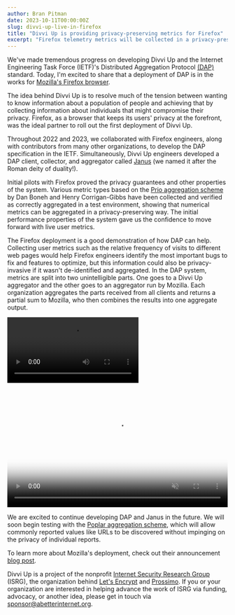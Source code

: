 ```yaml
---
author: Bran Pitman
date: 2023-10-11T00:00:00Z
slug: divvi-up-live-in-firefox
title: "Divvi Up is providing privacy-preserving metrics for Firefox"
excerpt: "Firefox telemetry metrics will be collected in a privacy-preserving way with Divvi Up."
---
```


We've made tremendous progress on developing Divvi Up and the Internet Engineering Task Force (IETF)'s Distributed Aggregation Protocol [(DAP)](https://www.ietf.org/archive/id/draft-ietf-ppm-dap-02.html) standard. Today, I'm excited to share that a deployment of DAP is in the works for [Mozilla's Firefox browser](https://www.mozilla.org/en-US/firefox/new/).

The idea behind Divvi Up is to resolve much of the tension between wanting to know information about a population of people and achieving that by collecting information about individuals that might compromise their privacy. Firefox, as a browser that keeps its users' privacy at the forefront, was the ideal partner to roll out the first deployment of Divvi Up.

Throughout 2022 and 2023, we collaborated with Firefox engineers, along with contributors from many other organizations, to develop the DAP specification in the IETF. Simultaneously, Divvi Up engineers developed a DAP client, collector, and aggregator called [Janus](https://github.com/divviup/janus) (we named it after the Roman deity of duality!).

Initial pilots with Firefox proved the privacy guarantees and other properties of the system. Various metric types based on the [Prio aggregation scheme](https://www.usenix.org/conference/nsdi17/technical-sessions/presentation/corrigan-gibbs) by Dan Boneh and Henry Corrigan-Gibbs have been collected and verified as correctly aggregated in a test environment, showing that numerical metrics can be aggregated in a privacy-preserving way. The initial performance properties of the system gave us the confidence to move forward with live user metrics.

The Firefox deployment is a good demonstration of how DAP can help. Collecting user metrics such as the relative frequency of visits to different web pages would help Firefox engineers identify the most important bugs to fix and features to optimize, but this information could also be privacy-invasive if it wasn't de-identified and aggregated. In the DAP system, metrics are split into two unintelligible parts. One goes to a Divvi Up aggregator and the other goes to an aggregator run by Mozilla. Each organization aggregates the parts received from all clients and returns a partial sum to Mozilla, who then combines the results into one aggregate output.

![](/images/blog/Divvi-Up-How-It-Works-Mozilla1.mov)
<video poster="/video/Divvi-Up-How-It-Works-Mozilla1-First-Frame.jpg" style="width: 100%; aspect-ratio: 16/9;" autoplay="autoplay" playsinline="" loop="" controls="" muted="">
              <source src="/video//video/Divvi-Up-How-It-Works-Mozilla1.mov" type="video/mp4">
              Your browser does not support the video tag.
            </video>

We are excited to continue developing DAP and Janus in the future. We will soon begin testing with the [Poplar aggregation scheme](https://eprint.iacr.org/2021/017.pdf), which will allow commonly reported values like URLs to be discovered without impinging on the privacy of individual reports.

To learn more about Mozilla's deployment, check out their announcement [blog post](https://blog.mozilla.org/en/products/firefox/partnership-ohttp-prio/).

Divvi Up is a project of the nonprofit [Internet Security Research Group](https://abetterinternet.org/) (ISRG), the organization behind [Let's Encrypt](https://letsencrypt.org/) and [Prossimo](https://www.memorysafety.org/). If you or your organization are interested in helping advance the work of ISRG via funding, advocacy, or another idea, please get in touch via sponsor@abetterinternet.org.